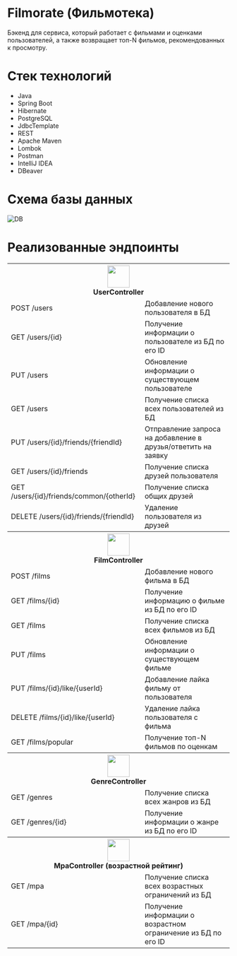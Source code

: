 # Filmorate (Фильмотека)
Бэкенд для сервиса, который работает с фильмами и оценками пользователей, а также возвращает топ-N фильмов, рекомендованных к просмотру.

# Стек технологий
- Java
- Spring Boot
- Hibernate
- PostgreSQL
- JdbcTemplate
- REST
- Apache Maven
- Lombok
- Postman
- IntelliJ IDEA
- DBeaver

# Схема базы данных

![DB](https://github.com/avan-es/java-filmorate/assets/83888190/6446ba8d-dfff-4174-9e2c-45c4cb870a0a)

# Реализованные эндпоинты

<p align="center">
  <table align="center" width="100%">
    <tr>
        <th colspan="2">
          <img width="50" src="https://github.com/avan-es/java-filmorate/assets/83888190/bf414de4-dbba-4f3a-a888-b180fad09728"/><br>UserController
        </th>
      </tr>
    <tr>
      <td>POST /users</td><td>Добавление нового пользователя в БД</td>
    </tr>
    <tr>
      <td>GET /users/{id}</td><td>Получение информации о пользователе из БД по его ID</td>
    </tr>
    <tr>
      <td>PUT /users</td><td>Обновление информации о существующем пользователе</td>
    </tr>
    <tr>
      <td>GET /users</td><td>Получение списка всех пользователей из БД</td>
    </tr>
    <tr>
      <td>PUT /users/{id}/friends/{friendId}</td><td>Отправление запроса на добавление в друзья/ответить на заявку</td>
    </tr>
    <tr>
      <td>GET /users/{id}/friends</td><td>Получение списка друзей пользователя</td>
    </tr>
    <tr>
      <td>GET /users/{id}/friends/common/{otherId}</td><td>Получение списка общих друзей</td>
    </tr>
    <tr>
      <td>DELETE /users/{id}/friends/{friendId}</td><td>Удаление пользователя из друзей</td>
    </tr>
    <tr>
        <th colspan="2">
          <img width="50" src="https://github.com/avan-es/java-filmorate/assets/83888190/44063823-9839-4876-8791-ed41d8b8453f"/><br>FilmController
        </th>
      </tr>
    <tr>
      <td>POST /films</td><td>Добавление нового фильма в БД</td>
    </tr>
    <tr>
      <td>GET /films/{id}</td><td>Получение информацию о фильме из БД по его ID</td>
    </tr>
    <tr>
      <td>GET /films</td><td>Получение списка всех фильмов из БД</td>
    </tr>
    <tr>
      <td>PUT /films</td><td>Обновление информации о существующем фильме</td>
    </tr>
    <tr>
      <td>PUT /films/{id}/like/{userId}</td><td>Добавление лайка фильму от пользователя</td>
    </tr>
    <tr>
      <td>DELETE /films/{id}/like/{userId}</td><td>Удаление лайка пользователя с фильма</td>
    </tr>
    <tr>
      <td>GET /films/popular</td><td>Получение топ-N фильмов по оценкам</td>
    </tr>
    <tr>
        <th colspan="2">
          <img width="50" src="https://github.com/avan-es/java-filmorate/assets/83888190/7947d063-025b-4e50-bb1e-e729f19ec18e"/><br>GenreController
        </th>
      </tr>
    <tr>
      <td>GET /genres</td><td>Получение списка всех жанров из БД</td>
    </tr>
    <tr>
      <td>GET /genres/{id}</td><td>Получение информации о жанре из БД по его ID</td>
    </tr>
    <tr>
        <th colspan="2">
          <img width="50" src="https://github.com/avan-es/java-filmorate/assets/83888190/a8c3e005-c3c8-4052-9f59-03ba594f956f"/><br>MpaController (возрастной рейтинг)
        </th>
      </tr>
    <tr>
      <td>GET /mpa</td><td>Получение списка всех возрастных ограничений из БД</td>
    </tr>
    <tr>
      <td>GET /mpa/{id}</td><td>Получение информации о возрастном ограничение из БД по его ID</td>
    </tr>
  </table>
  </p>




